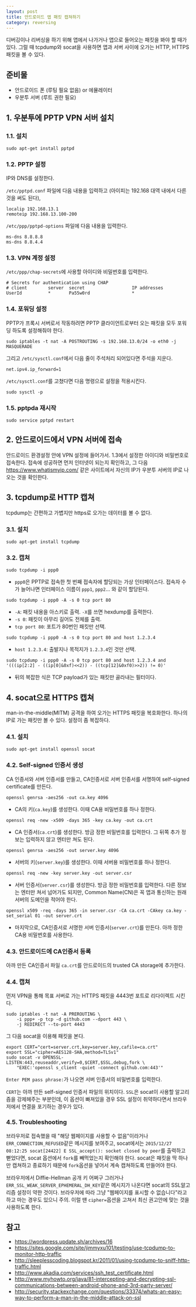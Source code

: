 ```yaml
---
layout: post
title: 안드로이드 앱 패킷 캡쳐하기
category: reversing
---
```


디버깅이나 리버싱을 하기 위해 앱에서 나가거나 앱으로 들어오는 패킷을 봐야 할 때가 있다. 그럴 때 tcpdump와 socat을 사용하면 앱과 서버 사이에 오가는 HTTP, HTTPS 패킷을 볼 수 있다.

## 준비물

- 안드로이드 폰 (루팅 필요 없음) or 에뮬레이터
- 우분투 서버 (루트 권한 필요)

## 1. 우분투에 PPTP VPN 서버 설치

### 1.1. 설치

```
sudo apt-get install pptpd
```

### 1.2. PPTP 설정

IP와 DNS를 설정한다.

`/etc/pptpd.conf` 파일에 다음 내용을 입력하고 (아이피는 192.168 대역 내에서 다른 것을 써도 된다),

```
localip 192.168.13.1
remoteip 192.168.13.100-200
```

`/etc/ppp/pptpd-options` 파일에 다음 내용을 입력한다.

```
ms-dns 8.8.8.8
ms-dns 8.8.4.4
```

### 1.3. VPN 계정 설정

`/etc/ppp/chap-secrets`에 사용할 아이디와 비밀번호를 입력한다.

```
# Secrets for authentication using CHAP
# client        server  secret                  IP addresses
UserId          *       Pa55w0rd                *
```

### 1.4. 포워딩 설정

PPTP가 프록시 서버로서 작동하려면 PPTP 클라이언트로부터 오는 패킷을 모두 포워딩 하도록 설정해줘야 한다.

```
sudo iptables -t nat -A POSTROUTING -s 192.168.13.0/24 -o eth0 -j MASQUERADE
```

그리고 `/etc/sysctl.conf`에서 다음 줄이 주석처리 되어있다면 주석을 지운다.

```
net.ipv4.ip_forward=1
```

`/etc/sysctl.conf`를 고쳤다면 다음 명령으로 설정을 적용시킨다.

```
sudo sysctl -p
```

### 1.5. pptpda 재시작

```
sudo service pptpd restart
```

## 2. 안드로이드에서 VPN 서버에 접속

안드로이드 환경설정 안에 VPN 설정에 들어가서. 1.3에서 설정한 아이디와 비밀번호로 접속한다. 접속에 성공하면 먼저 인터넷이 되는지 확인하고, 그 다음 <https://www.whatismyip.com/> 같은 사이트에서 자신의 IP가 우분투 서버의 IP로 나오는 것을 확인한다.


## 3. tcpdump로 HTTP 캡쳐

tcpdump는 간편하고 가볍지만 https로 오가는 데이터를 볼 수 없다.

### 3.1. 설치

```
sudo apt-get install tcpdump
```

### 3.2. 캡쳐

```
sudo tcpdump -i ppp0
```

* `ppp0`은 PPTP로 접속한 첫 번째 접속자에 할당되는 가상 인터페이스다. 접속자 수가 늘어나면 인터페이스 이름이 `ppp1`, `ppp2`... 와 같이 할당된다.

```
sudo tcpdump -i ppp0 -A -s 0 tcp port 80
```

* `-A`: 패킷 내용을 아스키로 출력. `-X`를 쓰면 hexdump를 출력한다.
* `-s 0`: 패킷이 아무리 길어도 전체를 출력.
* `tcp port 80`: 포트가 80번인 패킷만 선택.

```
sudo tcpdump -i ppp0 -A -s 0 tcp port 80 and host 1.2.3.4
```

* `host 1.2.3.4`: 출발지나 목적지가 `1.2.3.4`인 것만 선택.

```
sudo tcpdump -i ppp0 -A -s 0 tcp port 80 and host 1.2.3.4 and '(((ip[2:2] - ((ip[0]&0xf)<<2)) - ((tcp[12]&0xf0)>>2)) != 0)'
```

* 뒤의 복잡한 식은 TCP payload가 있는 패킷만 골라내는 필터이다.


## 4. socat으로 HTTPS 캡쳐

man-in-the-middle(MITM) 공격을 하여 오가는 HTTPS 패킷을 복호화한다. 하나의 IP로 가는 패킷만 볼 수 있다. 설정이 좀 복잡하다.

### 4.1. 설치

```
sudo apt-get install openssl socat
```

### 4.2. Self-signed 인증서 생성

CA 인증서와 서버 인증서를 만들고, CA인증서로 서버 인증서를 서명하여 self-signed certificate를 만든다.

```
openssl genrsa -aes256 -out ca.key 4096
```

* CA의 키(`ca.key`)를 생성한다. 이때 CA용 비밀번호를 하나 정한다.

```
openssl req -new -x509 -days 365 -key ca.key -out ca.crt
```

* CA 인증서(`ca.crt`)를 생성한다. 방금 정한 비밀번호를 입력한다. 그 뒤쪽 추가 정보는 입력하지 않고 엔터만 쳐도 된다.

```
openssl genrsa -aes256 -out server.key 4096
```

* 서버의 키(`server.key`)를 생성한다. 이때 서버용 비밀번호를 하나 정한다.

```
openssl req -new -key server.key -out server.csr
```

* 서버 인증서(`server.csr`)를 생성한다. 방금 정한 비밀번호를 입력한다. 다른 정보는 엔터만 쳐서 넘어가도 되지만, Common Name(CN)은 꼭 앱과 통신하는 원래 서버의 도메인을 적어야 한다.

```
openssl x509 -req -days 365 -in server.csr -CA ca.crt -CAkey ca.key -set_serial 01 -out server.crt
```

* 마지막으로, CA인증서로 서명한 서버 인증서(`server.crt`)를 만든다. 아까 정한 CA용 비밀번호를 사용한다.

### 4.3. 안드로이드에 CA인증서 등록

아까 만든 CA인증서 파일 `ca.crt`를 안드로이드의 trusted CA storage에 추가한다.

### 4.4. 캡쳐

먼저 VPN을 통해 목표 서버로 가는 HTTPS 패킷을 4443번 포트로 리다이렉트 시킨다.

```
sudo iptables -t nat -A PREROUTING \
    -i ppp+ -p tcp -d github.com --dport 443 \
    -j REDIRECT --to-port 4443
```

그 다음 socat을 이용해 패킷을 본다.

```
export CERT="cert=server.crt,key=server.key,cafile=ca.crt"
export SSL="cipher=AES128-SHA,method=TLSv1"
sudo socat -v OPENSSL-LISTEN:443,reuseaddr,verify=0,$CERT,$SSL,debug,fork \
    "EXEC:'openssl s_client -quiet -connect github.com:443'"
```

`Enter PEM pass phrase:`가 나오면 서버 인증서의 비밀번호를 입력한다.

`CERT`는 아까 만든 self-signed 인증서 파일의 위치이다. `SSL`은 socat이 사용할 알고리즘을 강제헤주는 부분인데, 이 옵션이 빠져있을 경우 SSL 설정이 취약하다면서 브라우저에서 연결을 포기하는 경우가 있다.

### 4.5. Troubleshooting

브라우저로 접속했을 때 "해당 웹페이지를 사용할 수 없음"이라거나 `ERR_CONNECTION_REFUSED`같은 메시지를 보여주고, socat에서는 `2015/12/27 08:12:25 socat[24422] E SSL_accept(): socket closed by peer`를 출력하고 뻗었다면, socat 옵션에서 `fork`를 빼먹었는지 확인해야 한다. socat은 패킷을 딱 하나만 캡쳐하고 종료하기 때문에 `fork`옵션을 넣어서 계속 캡쳐하도록 만들어야 한다.

브라우저에서 Diffie-Hellman 공개 키 어쩌구 그러거나 `ERR_SSL_WEAK_SERVER_EPHEMERAL_DH_KEY`같은 메시지가 나온다면 socat의 SSL알고리즘 설정이 약한 것이다. 브라우저에 따라 그냥 "웹페이지를 표시할 수 없습니다"라고 하고 마는 경우도 있으니 주의. 이럴 땐 `cipher=`옵션을 고쳐서 최신 권고안에 맞는 것을 사용하도록 한다.

## 참고

- <https://wordpress.update.sh/archives/16>
- <https://sites.google.com/site/jimmyxu101/testing/use-tcpdump-to-monitor-http-traffic>
- <http://sleeplesscoding.blogspot.kr/2011/01/using-tcpdump-to-sniff-http-traffic.html>
- <http://www.akadia.com/services/ssh_test_certificate.html>
- <http://www.myhowto.org/java/81-intercepting-and-decrypting-ssl-communications-between-android-phone-and-3rd-party-server/>
- <http://security.stackexchange.com/questions/33374/whats-an-easy-way-to-perform-a-man-in-the-middle-attack-on-ssl>

